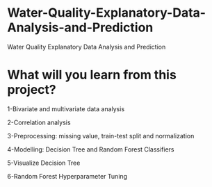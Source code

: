 # Water-Quality-Explanatory-Data-Analysis-and-Prediction
Water Quality Explanatory Data Analysis and Prediction

# What will you learn from this project?

1-Bivariate and multivariate data analysis

2-Correlation analysis

3-Preprocessing: missing value, train-test split and normalization

4-Modelling: Decision Tree and Random Forest Classifiers

5-Visualize Decision Tree

6-Random Forest Hyperparameter Tuning
